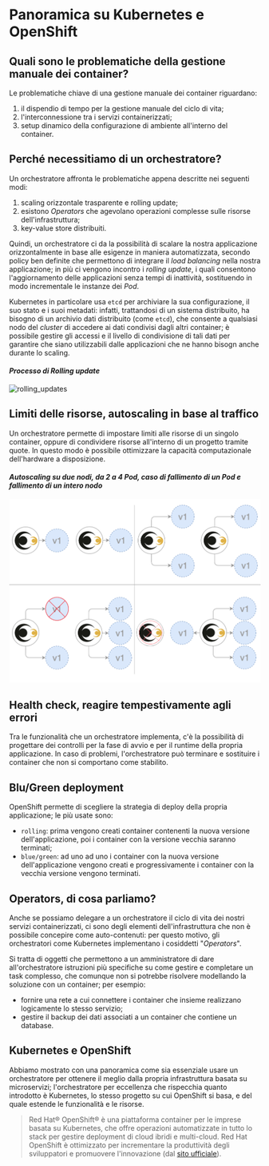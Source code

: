 # Panoramica su Kubernetes e OpenShift

## Quali sono le problematiche della gestione manuale dei container?

Le problematiche chiave di una gestione manuale dei container riguardano:

1. il dispendio di tempo per la gestione manuale del ciclo di vita;
1. l'interconnessione tra i servizi containerizzati;
1. setup dinamico della configurazione di ambiente all'interno del container.

## Perché necessitiamo di un orchestratore?

Un orchestratore affronta le problematiche appena descritte nei seguenti modi:

1. scaling orizzontale trasparente e rolling update;
1. esistono *Operators* che agevolano operazioni complesse sulle risorse dell'infrastruttura;
1. key-value store distribuiti.

Quindi, un orchestratore ci da la possibilità di scalare la nostra applicazione orizzontalmente in base alle esigenze in maniera automatizzata, secondo policy ben definite che permettono di integrare il *load balancing* nella nostra applicazione; in più ci vengono incontro i *rolling update*, i quali consentono l'aggiornamento delle applicazioni senza tempi di inattività, sostituendo in modo incrementale le instanze dei *Pod*.

Kubernetes in particolare usa `etcd` per archiviare la sua configurazione, il suo stato e i suoi metadati: infatti, trattandosi di 
un sistema distribuito, ha bisogno di un archivio dati distribuito (come `etcd`), che consente a qualsiasi nodo del 
*cluster* di accedere ai dati condivisi dagli altri container; è possibile gestire gli accessi e il livello di condivisione di tali dati per garantire che siano utilizzabili dalle applicazioni che ne hanno bisogn anche durante lo scaling.

#### *Processo di Rolling update*
![rolling_updates](images/rolling_updates.png)

## Limiti delle risorse, autoscaling in base al traffico

Un orchestratore permette di impostare limiti alle risorse di un singolo container, oppure di condividere risorse 
all'interno di un progetto tramite quote. In questo modo è possibile ottimizzare la capacità computazionale 
dell'hardware a disposizione.

#### *Autoscaling su due nodi, da 2 a 4 Pod, caso di fallimento di un Pod e fallimento di un intero nodo*
![autoscaling](images/autoscaling.png)

## Health check, reagire tempestivamente agli errori

Tra le funzionalità che un orchestratore implementa, c'è la possibilità di progettare dei controlli per la fase di 
avvio e per il runtime della propria applicazione. In caso di problemi, l'orchestratore può terminare e sostituire i 
container che non si comportano come stabilito.

## Blu/Green deployment

OpenShift permette di scegliere la strategia di deploy della propria applicazione; le più usate sono:

- `rolling`: prima vengono creati container contenenti la nuova versione dell'applicazione, poi i container con la 
versione vecchia saranno terminati;
- `blue/green`: ad uno ad uno i container con la nuova versione dell'applicazione vengono creati e progressivamente 
i container con la vecchia versione vengono terminati.


## Operators, di cosa parliamo?

Anche se possiamo delegare a un orchestratore il ciclo di vita dei nostri servizi containerizzati, ci sono degli 
elementi dell'infrastruttura che non è possibile concepire come auto-contenuti: per questo motivo, gli orchestratori 
come Kubernetes implementano i cosiddetti "*Operators*".

Si tratta di oggetti che permettono a un amministratore di dare all'orchestratore istruzioni più specifiche su come 
gestire e completare un task complesso, che comunque non si potrebbe risolvere modellando la soluzione con un 
container; per esempio:

- fornire una rete a cui connettere i container che insieme realizzano logicamente lo stesso servizio;
- gestire il backup dei dati associati a un container che contiene un database.

## Kubernetes e OpenShift

Abbiamo mostrato con una panoramica come sia essenziale usare un orchestratore per ottenere il meglio dalla propria 
infrastruttura basata su microservizi; l'orchestratore per eccellenza che rispecchia quanto introdotto è Kubernetes, 
lo stesso progetto su cui OpenShift si basa, e del quale estende le funzionalità e le risorse.

> Red Hat® OpenShift® è una piattaforma container per le imprese basata su Kubernetes, che offre operazioni automatizzate in tutto lo stack per gestire deployment di cloud ibridi e multi-cloud. Red Hat OpenShift è ottimizzato per incrementare la produttività degli sviluppatori e promuovere l'innovazione (dal [sito ufficiale](https://www.redhat.com/it/technologies/cloud-computing/openshift)).
